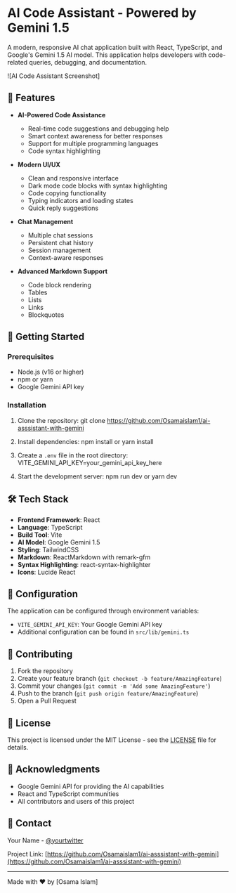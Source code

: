 # AI Code Assistant - Powered by Gemini 1.5

A modern, responsive AI chat application built with React, TypeScript, and Google's Gemini 1.5 AI model. This application helps developers with code-related queries, debugging, and documentation.

![AI Code Assistant Screenshot]

## 🌟 Features

- **AI-Powered Code Assistance**
  - Real-time code suggestions and debugging help
  - Smart context awareness for better responses
  - Support for multiple programming languages
  - Code syntax highlighting

- **Modern UI/UX**
  - Clean and responsive interface
  - Dark mode code blocks with syntax highlighting
  - Code copying functionality
  - Typing indicators and loading states
  - Quick reply suggestions

- **Chat Management**
  - Multiple chat sessions
  - Persistent chat history
  - Session management
  - Context-aware responses

- **Advanced Markdown Support**
  - Code block rendering
  - Tables
  - Lists
  - Links
  - Blockquotes

## 🚀 Getting Started

### Prerequisites

- Node.js (v16 or higher)
- npm or yarn
- Google Gemini API key

### Installation

1. Clone the repository:
git clone https://github.com/Osamaislam1/ai-asssistant-with-gemini

2. Install dependencies:
npm install
or
yarn install

3. Create a `.env` file in the root directory:
VITE_GEMINI_API_KEY=your_gemini_api_key_here

4. Start the development server:
npm run dev
or
yarn dev


## 🛠️ Tech Stack

- **Frontend Framework**: React
- **Language**: TypeScript
- **Build Tool**: Vite
- **AI Model**: Google Gemini 1.5
- **Styling**: TailwindCSS
- **Markdown**: ReactMarkdown with remark-gfm
- **Syntax Highlighting**: react-syntax-highlighter
- **Icons**: Lucide React


## 🔧 Configuration

The application can be configured through environment variables:

- `VITE_GEMINI_API_KEY`: Your Google Gemini API key
- Additional configuration can be found in `src/lib/gemini.ts`

## 🤝 Contributing

1. Fork the repository
2. Create your feature branch (`git checkout -b feature/AmazingFeature`)
3. Commit your changes (`git commit -m 'Add some AmazingFeature'`)
4. Push to the branch (`git push origin feature/AmazingFeature`)
5. Open a Pull Request

## 📝 License

This project is licensed under the MIT License - see the [LICENSE](LICENSE) file for details.

## 🙏 Acknowledgments

- Google Gemini API for providing the AI capabilities
- React and TypeScript communities
- All contributors and users of this project

## 📧 Contact

Your Name - [@yourtwitter](https://x.com/OSAMAIS29)

Project Link: [https://github.com/Osamaislam1/ai-asssistant-with-gemini](https://github.com/Osamaislam1/ai-asssistant-with-gemini)

---

Made with ❤️ by [Osama Islam]